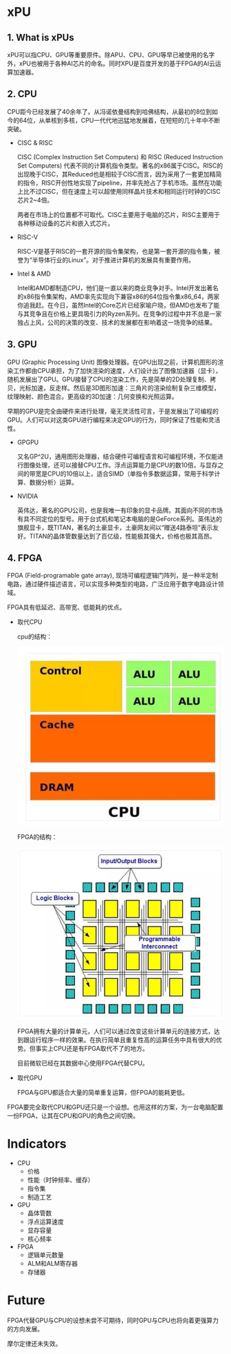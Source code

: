 # xPU

## 1. What is xPUs

xPU可以指CPU、GPU等重要原件。除APU、CPU、GPU等早已被使用的名字外，xPU也被用于各种AI芯片的命名。同时XPU是百度开发的基于FPGA的AI云运算加速器。

## 2. CPU

CPU距今已经发展了40余年了。从冯诺依曼结构到哈佛结构，从最初的8位到如今的64位，从单核到多核，CPU一代代地迅猛地发展着，在短短的几十年中不断突破。

- CISC & RISC

  CISC (Complex Instruction Set Computers) 和 RISC (Reduced Instruction Set Computers) 代表不同的计算机指令类型。著名的x86属于CISC。RISC的出现晚于CISC，其Reduced也是相较于CISC而言，因为采用了一套更加精简的指令，RISC开创性地实现了pipeline，并率先抢占了手机市场。虽然在功能上比不过CISC，但在速度上可以超使用同样晶片技术和相同运行时钟的CISC芯片2~4倍。

  两者在市场上的位置都不可取代。CISC主要用于电脑的芯片，RISC主要用于各种移动设备的芯片和嵌入式芯片。

- RISC-V

  RISC-V是基于RISC的一套开源的指令集架构，也是第一套开源的指令集，被誉为“半导体行业的Linux”。对于推进计算机的发展具有重要作用。

- Intel & AMD

  Intel和AMD都制造CPU，他们是一直以来的商业竞争对手。Intel开发出著名的x86指令集架构，AMD率先实现向下兼容x86的64位指令集x86_64，两家你追我赶。在今日，虽然Intel的Core芯片已经家喻户晓，但AMD也发布了能与其竞争且在价格上更具吸引力的Ryzen系列。在竞争的过程中并不总是一家独占上风，公司的决策的改变、技术的发展都在影响着这一场竞争的结果。

## 3. GPU

GPU (Graphic Processing Unit) 图像处理器。在GPU出现之前，计算机图形的渲染工作都由CPU承担，为了加快渲染的速度，人们设计出了图像加速器（显卡），随机发展出了GPU。GPU接替了CPU的渲染工作，先是简单的2D处理复制、拷贝，光标加速，反走样。然后是3D图形加速：三角片的渲染绘制复杂三维模型，纹理映射、颜色混合。更高级的3D加速：几何变换和光照运算。

早期的GPU是完全由硬件来进行处理，毫无灵活性可言，于是发展出了可编程的GPU。人们可以对这类GPU进行编程来决定GPU的行为，同时保证了性能和灵活性。

- GPGPU

  又名GP^2U，通用图形处理器，结合硬件可编程语言和可编程环境，不仅能进行图像处理，还可以接替CPU工作。浮点运算能力是CPU的数10倍，与显存之间的带宽是CPU的10倍以上，适合SIMD（单指令多数据运算，常用于科学计算、数据分析）运算。

- NVIDIA

  英伟达，著名的GPU公司，也是我唯一有印象的显卡品牌。其面向不同的市场有具不同定位的型号。用于台式机和笔记本电脑的是GeForce系列。英伟达的旗舰显卡，既TITAN，著名的土豪显卡，土豪网友间以“赠送4路泰坦”表示友好。TITAN的晶体管数量达到了百亿级，性能极其强大，价格也极其高昂。

  
## 4. FPGA

FPGA (Field-programable gate array), 现场可编程逻辑门阵列，是一种半定制电路，通过硬件描述语言，可以实现多种类型的电路，广泛应用于数字电路设计领域。

FPGA具有低延迟、高带宽、低能耗的优点。

- 取代CPU

  cpu的结构：

  ![](./images/11.png)

  FPGA的结构：

  ![](./images/12.png)

  FPGA拥有大量的计算单元，人们可以通过改变这些计算单元的连接方式，达到跟运行程序一样的效果。在执行简单且重复性高的运算任务中具有很大的优势。但事实上CPU还是有FPGA取代不了的地方。
  
  目前微软已经在其数据中心使用FPGA代替CPU。
  
- 取代GPU

  FPGA与GPU都适合大量的简单重复运算，但FPGA的能耗更低。

FPGA要完全取代CPU和GPU还只是一个设想。也用这样的方案，为一台电脑配置一份FPGA，让其在CPU和GPU的角色之间切换。

# Indicators

- CPU
  - 价格
  - 性能（时钟频率、缓存）
  - 指令集
  - 制造工艺
- GPU
  - 晶体管数
  - 浮点运算速度
  - 显存容量
  - 核心频率
- FPGA
  - 逻辑单元数量
  - ALM和ALM寄存器
  - 存储器

# Future

FPGA代替GPU与CPU的设想未尝不可期待，同时GPU与CPU也将向着更强算力的方向发展。

摩尔定律还未失效。